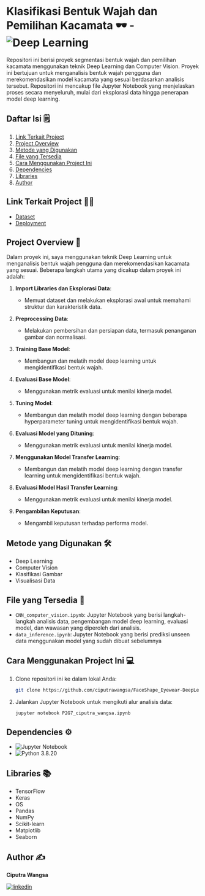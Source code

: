 # Klasifikasi Bentuk Wajah dan Pemilihan Kacamata 🕶️ - ![Deep Learning](https://img.shields.io/badge/Deep%20Learning-FF6F20?style=for-the-badge&logo=TensorFlow&logoColor=white)

Repositori ini berisi proyek segmentasi bentuk wajah dan pemilihan kacamata menggunakan teknik Deep Learning dan Computer Vision. Proyek ini bertujuan untuk menganalisis bentuk wajah pengguna dan merekomendasikan model kacamata yang sesuai berdasarkan analisis tersebut. Repositori ini mencakup file Jupyter Notebook yang menjelaskan proses secara menyeluruh, mulai dari eksplorasi data hingga penerapan model deep learning.

## Daftar Isi 🗒️
1. [Link Terkait Project](#link-terkait-project-)
2. [Project Overview](#project-overview-)
3. [Metode yang Digunakan](#metode-yang-digunakan-)
4. [File yang Tersedia](#file-yang-tersedia-)
5. [Cara Menggunakan Project Ini](#cara-menggunakan-project-ini-)
6. [Dependencies](#dependencies-)
7. [Libraries](#libraries-)
8. [Author](#author-)

## Link Terkait Project ⛓️‍💥

- [Dataset](https://www.kaggle.com/datasets/niten19/face-shape-dataset)
- [Deployment](https://huggingface.co/spaces/Ciputra/Faceshape)

## Project Overview 📝

Dalam proyek ini, saya menggunakan teknik Deep Learning untuk menganalisis bentuk wajah pengguna dan merekomendasikan kacamata yang sesuai. Beberapa langkah utama yang dicakup dalam proyek ini adalah:

1. **Import Libraries dan Eksplorasi Data**:
    - Memuat dataset dan melakukan eksplorasi awal untuk memahami struktur dan karakteristik data.

2. **Preprocessing Data**:
    - Melakukan pembersihan dan persiapan data, termasuk penanganan gambar dan normalisasi.

3. **Training Base Model**:
    - Membangun dan melatih model deep learning untuk mengidentifikasi bentuk wajah.

4. **Evaluasi Base Model**:
    - Menggunakan metrik evaluasi untuk menilai kinerja model.

5. **Tuning Model**:
    - Membangun dan melatih model deep learning dengan beberapa hyperparameter tuning untuk mengidentifikasi bentuk wajah.

6. **Evaluasi Model yang Dituning**:
    - Menggunakan metrik evaluasi untuk menilai kinerja model.

7. **Menggunakan Model Transfer Learning**:
    - Membangun dan melatih model deep learning dengan transfer learning untuk mengidentifikasi bentuk wajah.

8. **Evaluasi Model Hasil Transfer Learning**:
    - Menggunakan metrik evaluasi untuk menilai kinerja model.

9. **Pengambilan Keputusan**:
    - Mengambil keputusan terhadap performa model.

## Metode yang Digunakan 🛠️

- Deep Learning
- Computer Vision
- Klasifikasi Gambar
- Visualisasi Data

## File yang Tersedia 📂

- `CNN_computer_vision.ipynb`: Jupyter Notebook yang berisi langkah-langkah analisis data, pengembangan model deep learning, evaluasi model, dan wawasan yang diperoleh dari analisis.
- `data_inference.ipynb`: Jupyter Notebook yang berisi prediksi unseen data menggunakan model yang sudah dibuat sebelumnya
  
## Cara Menggunakan Project Ini 💻

1. Clone repositori ini ke dalam lokal Anda:
    ```bash
    git clone https://github.com/ciputrawangsa/FaceShape_Eyewear-DeepLearning-ComputerVision.git
    ```

2. Jalankan Jupyter Notebook untuk mengikuti alur analisis data:
    ```bash
    jupyter notebook P2G7_ciputra_wangsa.ipynb
    ```

## Dependencies ⚙️

- ![Jupyter Notebook](https://img.shields.io/badge/Made%20with-Jupyter-orange?style=for-the-badge&logo=Jupyter)
- ![Python](https://img.shields.io/badge/Python-3776AB?style=for-the-badge&logo=python&logoColor=white) 3.8.20

## Libraries 📚
- TensorFlow
- Keras
- OS
- Pandas
- NumPy
- Scikit-learn
- Matplotlib
- Seaborn

## Author ✍️
**Ciputra Wangsa**

[![linkedin](https://img.shields.io/badge/linkedin-0A66C2?style=for-the-badge&logo=linkedin&logoColor=white)](https://www.linkedin.com/in/ciputra-wangsa/)